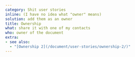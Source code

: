 ```yaml
---
category: Shit user stories
inline: (I have no idea what "owner" means)
solution: add them as an owner
title: Ownership
what: share it with one of my contacts
who: owner of the document
extra:
- see also:
  - "[Ownership 2](/document/user-stories/ownership-2/)"
---
```

